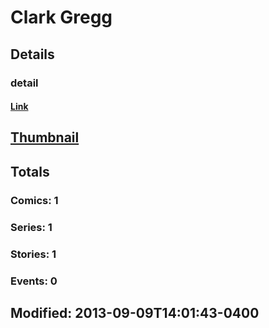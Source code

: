 # Clark  Gregg 
## Details
### detail
#### [Link](http://marvel.com/comics/creators/11414/clark_gregg?utm_campaign=apiRef&utm_source=225578a89fc76f3d20fbffda5d17a88d)
## [Thumbnail](http://i.annihil.us/u/prod/marvel/i/mg/c/30/522e0cf70ffd4.jpg)
## Totals
### Comics: 1
### Series: 1
### Stories: 1
### Events: 0
## Modified: 2013-09-09T14:01:43-0400